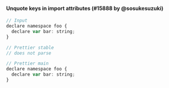 #### Unquote keys in import attributes (#15888 by @sosukesuzuki)

<!-- prettier-ignore -->
```jsx
// Input
declare namespace foo {
  declare var bar: string;
}

// Prettier stable
// does not parse

// Prettier main
declare namespace foo {
  declare var bar: string;
}
```
